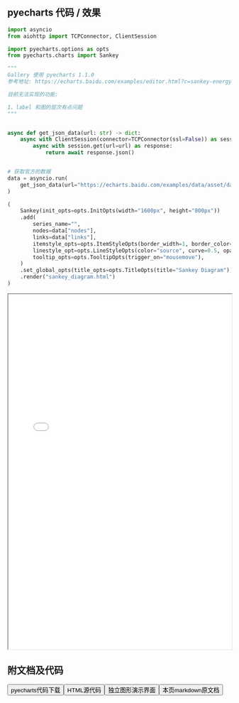 
## pyecharts 代码 / 效果

```python
import asyncio
from aiohttp import TCPConnector, ClientSession

import pyecharts.options as opts
from pyecharts.charts import Sankey

"""
Gallery 使用 pyecharts 1.1.0
参考地址: https://echarts.baidu.com/examples/editor.html?c=sankey-energy

目前无法实现的功能:

1、label 和图的层次有点问题
"""


async def get_json_data(url: str) -> dict:
    async with ClientSession(connector=TCPConnector(ssl=False)) as session:
        async with session.get(url=url) as response:
            return await response.json()


# 获取官方的数据
data = asyncio.run(
    get_json_data(url="https://echarts.baidu.com/examples/data/asset/data/energy.json")
)

(
    Sankey(init_opts=opts.InitOpts(width="1600px", height="800px"))
    .add(
        series_name="",
        nodes=data["nodes"],
        links=data["links"],
        itemstyle_opts=opts.ItemStyleOpts(border_width=1, border_color="#aaa"),
        linestyle_opt=opts.LineStyleOpts(color="source", curve=0.5, opacity=0.5),
        tooltip_opts=opts.TooltipOpts(trigger_on="mousemove"),
    )
    .set_global_opts(title_opts=opts.TitleOpts(title="Sankey Diagram"))
    .render("sankey_diagram.html")
)

```

<iframe width="100%" height="800px" src="/pyecharts/Sankey/sankey_diagram.html"></iframe>

## 附文档及代码

<a href="https://cdn.jsdelivr.net/gh/wfy-belief/python/docs/pyecharts/Sankey/sankey_diagram.py"><button class="mybutton">pyecharts代码下载</button></a><a href="https://cdn.jsdelivr.net/gh/wfy-belief/python/docs/pyecharts/Sankey/sankey_diagram.html"><button class="mybutton">HTML源代码</button></a><a href="https://python.wfyblog.cn/pyecharts/Sankey/sankey_diagram.html"><button class="mybutton">独立图形演示界面</button></a><a href="https://cdn.jsdelivr.net/gh/wfy-belief/python/docs/pyecharts/Sankey/sankey_diagram.md"><button class="mybutton">本页markdown原文档</button></a>